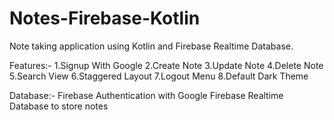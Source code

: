 # Notes-Firebase-Kotlin
Note taking application using Kotlin and Firebase Realtime Database.

Features:-
1.Signup With Google
2.Create Note
3.Update Note
4.Delete Note
5.Search View
6.Staggered Layout
7.Logout Menu
8.Default Dark Theme

Database:-
Firebase Authentication with Google
Firebase Realtime Database to store notes
